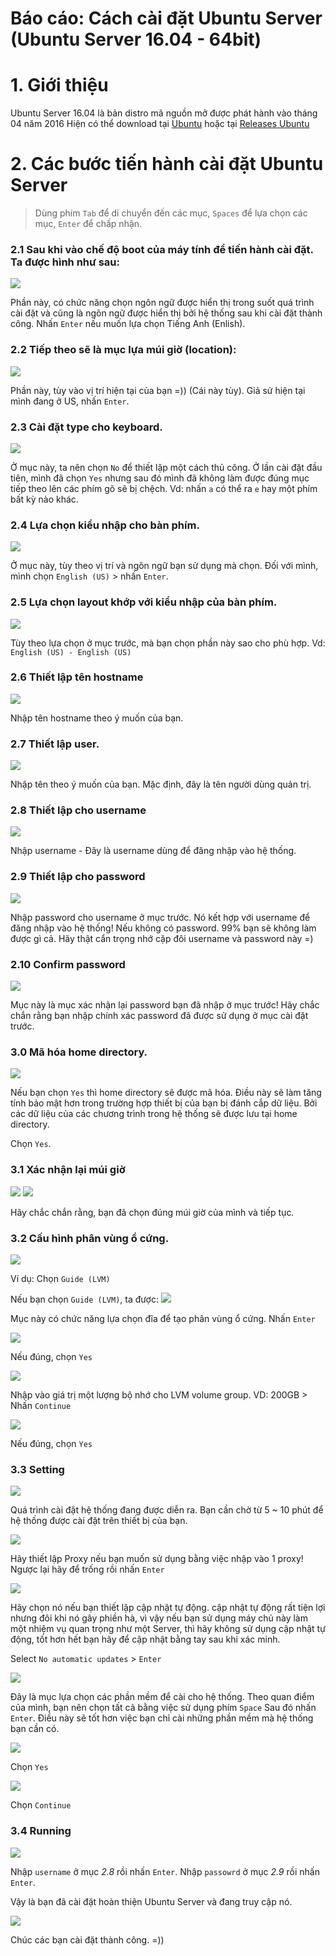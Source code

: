 # Báo cáo: Cách cài đặt Ubuntu Server (Ubuntu Server 16.04 - 64bit)

# 1. Giới thiệu
Ubuntu Server 16.04 là bản distro mã nguồn mở được phát hành vào tháng 04 năm 2016
Hiện có thể download tại [Ubuntu](https://www.ubuntu.com/download/server) hoặc tại [Releases Ubuntu](http://releases.ubuntu.com/)


# 2. Các bước tiến hành cài đặt Ubuntu Server

> Dùng phím `Tab` để di chuyển đến các mục, `Spaces` để lựa chọn các mục, `Enter` để chấp nhận.

### 2.1 Sau khi vào chế độ boot của máy tính để tiến hành cài đặt. Ta được hình như sau:

![](Pictures/UbuntuServer/1.png)

Phần này, có chức năng chọn ngôn ngữ được hiển thị trong suốt quá trình cài đặt và cũng là ngôn ngữ được hiển thị bởi hệ thống sau khi cài đặt thành công.
Nhấn `Enter` nếu muốn lựa chọn Tiếng Anh (Enlish).

### 2.2 Tiếp theo sẽ là mục lựa múi giờ (location):
![](Pictures/UbuntuServer/2.png)

Phần này, tùy vào vị trí hiện tại của bạn =)) (Cái này tùy). Giả sử hiện tại mình đang ở US, nhấn `Enter`.

### 2.3 Cài đặt type cho keyboard.
![](Pictures/UbuntuServer/3.png)

Ở mục này, ta nên chọn `No` để thiết lập một cách thủ công.
Ở lần cài đặt đầu tiên, mình đã chọn `Yes` nhưng sau đó mình đã không làm được đúng mục tiếp theo lên các phím gõ sẽ bị chệch.
Vd: nhấn `a` có thể ra `e` hay một phím bất kỳ nào khác.

### 2.4 Lựa chọn kiểu nhập cho bàn phím.
![](Pictures/UbuntuServer/4.png)

Ở mục này, tùy theo vị trí và ngôn ngữ bạn sử dụng mà chọn.
Đối với mình, mình chọn `English (US)` > nhấn `Enter`.

### 2.5 Lựa chọn layout khớp với kiểu nhập của bàn phím.
![](Pictures/UbuntuServer/5.png)

Tùy theo lựa chọn ở mục trước, mà bạn chọn phần này sao cho phù hợp.
Vd: `English (US) - English (US)`

### 2.6 Thiết lập tên hostname
![](Pictures/UbuntuServer/6.png)

Nhập tên hostname theo ý muốn của bạn.

### 2.7 Thiết lập user.
![](Pictures/UbuntuServer/7.png)

Nhập tên theo ý muốn của bạn. Mặc định, đây là tên người dùng quản trị.

### 2.8 Thiết lập cho username
![](Pictures/UbuntuServer/8.png)

Nhập username - Đây là username dùng để đăng nhập vào hệ thống.

### 2.9 Thiết lập cho password
![](Pictures/UbuntuServer/9.png)

Nhập password cho username ở mục trước. Nó kết hợp với username để đăng nhập vào hệ thống!
Nếu không có password. 99% bạn sẽ không làm được gì cả. Hãy thật cẩn trọng nhớ cặp đôi username và password này =)

### 2.10 Confirm password
![](Pictures/UbuntuServer/10.png)

Mục này là mục xác nhận lại password bạn đã nhập ở mục trước! Hãy chắc chắn rằng bạn nhập chính xác password đã được sử dụng ở mục cài đặt trước.

### 3.0 Mã hóa home directory.
![](Pictures/UbuntuServer/11.png)

Nếu bạn chọn `Yes` thì home directory sẽ được mã hóa. Điều này sẽ làm tăng tính bảo mật hơn trong trường hợp thiết bị của bạn bị đánh cắp dữ liệu. Bởi các dữ liệu của các chương trình trong hệ thống sẽ được lưu tại home directory.

Chọn `Yes`.

### 3.1 Xác nhận lại múi giờ
![](Pictures/UbuntuServer/12.png)
![](Pictures/UbuntuServer/13.png)

Hãy chắc chắn rằng, bạn đã chọn đúng múi giờ của mình và tiếp tục.

### 3.2 Cấu hình phân vùng ổ cứng.
![](Pictures/UbuntuServer/16.png)

Ví dụ: Chọn `Guide (LVM)`

Nếu bạn chọn `Guide (LVM)`, ta được:
![](Pictures/UbuntuServer/17.png)

Mục này có chức năng lựa chọn đĩa để tạo phân vùng ổ cứng.
Nhấn `Enter`

![](Pictures/UbuntuServer/18.png)

Nếu đúng, chọn `Yes`

![](Pictures/UbuntuServer/19.png)

Nhập vào giá trị một lượng bộ nhớ cho LVM volume group.
VD: 200GB > Nhấn `Continue`

![](Pictures/UbuntuServer/20.png)

Nếu đúng, chọn `Yes`

### 3.3 Setting
![](Pictures/UbuntuServer/21.png)

Quá trình cài đặt hệ thống đang được diễn ra. Bạn cần chờ từ 5 ~ 10 phút để hệ thống được cài đặt trên thiết bị của bạn.

![](Pictures/UbuntuServer/22.png)

Hãy thiết lập Proxy nếu bạn muốn sử dụng bằng việc nhập vào 1 proxy! Ngược lại hãy để trống rồi nhấn `Enter`

![](Pictures/UbuntuServer/23.png)

Hãy chọn nó nếu bạn thiết lập cập nhật tự động. cập nhật tự động rất tiện lợi nhưng đôi khi nó gây phiền hà, vì vậy nếu bạn sử dụng máy chủ này làm một nhiệm vụ quan trọng như một Server, thì hãy không sử dụng cập nhật tự động, tốt hơn hết bạn hãy để cập nhật bằng tay sau khi xác minh.

Select `No automatic updates` > `Enter`

![](Pictures/UbuntuServer/24.png)

Đây là mục lựa chọn các phần mềm để cài cho hệ thống. Theo quan điểm của mình, bạn nên chọn tất cả bằng việc sử dụng phím `Space` Sau đó nhấn `Enter`. Điều này sẽ tốt hơn việc bạn chỉ cài những phần mềm mà hệ thống bạn cần có.

![](Pictures/UbuntuServer/25.png)

Chọn `Yes`

![](Pictures/UbuntuServer/26.png)

Chọn `Continue`

### 3.4 Running

![](Pictures/UbuntuServer/27.png)

Nhập `username` ở mục *2.8* rồi nhấn `Enter`.
Nhập `passowrd` ở mục *2.9* rồi nhấn `Enter`.

Vậy là bạn đã cài đặt hoàn thiện Ubuntu Server và đang truy cập nó.

![](Pictures/UbuntuServer/28.png)


Chúc các bạn cài đặt thành công. =))
